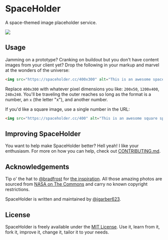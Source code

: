 # SpaceHolder

A space-themed image placeholder service.

![](https://spaceholder.cc/1000x50)


## Usage

Jamming on a prototype? Cranking on buildout but you don't have content images from your client yet? Drop the following in your markup and marvel at the wonders of the universe:

```html
<img src="https://spaceholder.cc/400x300" alt="This is an awesome spaceholder!">
```

Replace `400x300` with whatever pixel dimensions you like: `200x50`, `1200x400`, `240x240`. You'll be traveling the outer reaches so long as the format is a number, an `x` (the letter "x"), and another number.

If you'd like a square image, use a single number in the URL:

```html
<img src="https://spaceholder.cc/400" alt="This is an awesome square spaceholder!">
```


## Improving SpaceHolder

You want to help make SpaceHolder better? Hell yeah! I like your enthusiasm. For more on how you can help, check out [CONTRIBUTING.md](https://github.com/jgarber623/spaceholder.cc/blob/master/CONTRIBUTING.md).


## Acknowledgements

Tip o' the hat to [@bradfrost](https://github.com/bradfrost) for [the inspiration](https://twitter.com/brad_frost/status/674668640915087360). All those amazing photos are sourced from [NASA on The Commons](https://www.flickr.com/photos/nasacommons/) and carry no known copyright restrictions.

SpaceHolder is written and maintained by [@jgarber623](https://github.com/jgarber623).


## License

SpaceHolder is freely available under the [MIT License](http://opensource.org/licenses/MIT). Use it, learn from it, fork it, improve it, change it, tailor it to your needs.